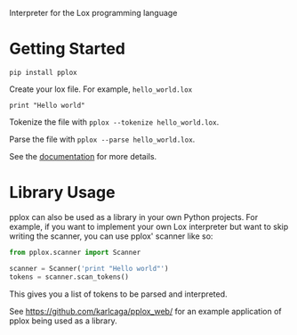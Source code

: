 Interpreter for the Lox programming language

# Getting Started

`pip install pplox`

Create your lox file. For example, `hello_world.lox` 

```
print "Hello world"
```

Tokenize the file with `pplox --tokenize hello_world.lox`.

Parse the file with `pplox --parse hello_world.lox`.

See the [documentation](https://pplox.readthedocs.io/en/latest/) for more details.

# Library Usage
pplox can also be used as a library in your own Python projects.
For example, if you want to implement your own Lox interpreter but want to skip writing the scanner, you can use pplox' scanner like so:
```python
from pplox.scanner import Scanner

scanner = Scanner('print "Hello world"')
tokens = scanner.scan_tokens()
```
This gives you a list of tokens to be parsed and interpreted.

See https://github.com/karlcaga/pplox_web/ for an example application of pplox being used as a library.